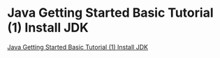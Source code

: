 # Java Getting Started Basic Tutorial (1) Install JDK
[Java Getting Started Basic Tutorial (1) Install JDK](https://aiwithcloud.com/2022/09/19/java_getting_started_basic_tutorial_1_install_jdk/)